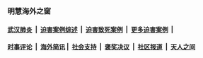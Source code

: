 
### 明慧海外之窗

####  [武汉肺炎](indexes/365.md?t=02162100) &nbsp;|&nbsp;  [迫害案例综述](indexes/328.md?t=02162100) &nbsp;|&nbsp; [迫害致死案例](indexes/277.md?t=02162100)  &nbsp;|&nbsp; [更多迫害案例](indexes/81.md?t=02162100)  &nbsp;|&nbsp; 
####  [时事评论](indexes/19.md?t=02162100) &nbsp;|&nbsp; [海外简讯](indexes/245.md?t=02162100)&nbsp;|&nbsp;  [社会支持](indexes/140.md?t=02162100) &nbsp;|&nbsp; [褒奖决议](indexes/282.md?t=02162100) &nbsp;|&nbsp; [社区报道](indexes/91.md?t=02162100)  &nbsp;|&nbsp; [天人之间](indexes/78.md?t=02162100) 

